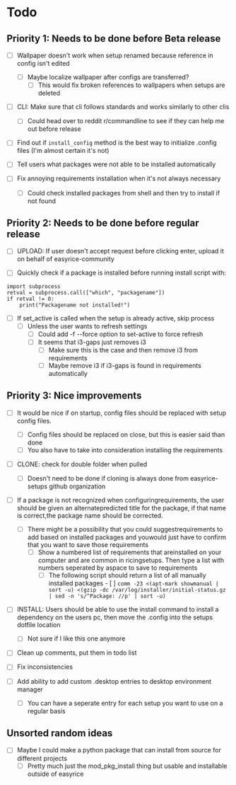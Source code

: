 # Todo

## Priority 1: Needs to be done before Beta release

- [ ] Wallpaper doesn't work when setup renamed because reference in config isn't edited
  - [ ] Maybe localize wallpaper after configs are transferred?
    - [ ] This would fix broken references to wallpapers when setups are deleted

- [ ] CLI: Make sure that cli follows standards and works similarly to other clis
  - [ ] Could head over to reddit r/commandline to see if they can help me out before release

- [ ] Find out if `install_config` method is the best way to initialize .config files (I'm almost certain it's not)

- [ ] Tell users what packages were not able to be installed automatically

- [ ] Fix annoying requirements installation when it's not always necessary
  - [ ] Could check installed packages from shell and then try to install if not found

## Priority 2: Needs to be done before regular release

- [ ] UPLOAD: If user doesn't accept request before clicking enter, upload it on behalf of easyrice-community

- [ ] Quickly check if a package is installed before running install script with:

```
import subprocess
retval = subprocess.call(["which", "packagename"])
if retval != 0:
    print("Packagename not installed!")
```

- [ ] If set_active is called when the setup is already active, skip process
  - [ ] Unless the user wants to refresh settings
    - [ ] Could add -f --force option to set-active to force refresh
    - [ ] It seems that i3-gaps just removes i3
      - [ ] Make sure this is the case and then remove i3 from requirements
      - [ ] Maybe remove i3 if i3-gaps is found in requirements automatically

## Priority 3: Nice improvements

- [ ] It would be nice if on startup, config files should be replaced with setup config files.
  - [ ] Config files should be replaced on close, but this is easier said than done
  - [ ] You also have to take into consideration installing the requirements

- [ ] CLONE: check for double folder when pulled
  - [ ] Doesn't need to be done if cloning is always done from easyrice-setups github organization

- [ ] If a package is not recognized when configuringrequirements, the user should be given an alternatepredicted title for the package, if that name is correct,the package  name should be corrected.
  - [ ] There might be a possibility that you could suggestrequirements to add based on installed packages and youwould just have to confirm that you want to save those requirements
    - [ ] Show a numbered list of requirements that areinstalled on your computer and are common in ricingsetups. Then type a list with numbers seperated by aspace to save to  requirements
      - [ ] The following script should return a list of all manually installed packages
 			  - [ ] `comm -23 <(apt-mark showmanual | sort -u) <(gzip -dc /var/log/installer/initial-status.gz | sed -n 's/^Package: //p' | sort -u)`

- [ ] INSTALL: Users should be able to use the install command to install a dependency on the users pc, then move the .config into the setups dotfile location
  - [ ] Not sure if I like this one anymore

- [ ] Clean up comments, put them in todo list

- [ ] Fix inconsistencies

- [ ] Add ability to add custom .desktop entries to desktop environment manager
 	- [ ] You can have a seperate entry for each setup you want to use on a regular basis

## Unsorted random ideas

- [ ] Maybe I could make a python package that can install from source for different projects
  - [ ] Pretty much just the mod_pkg_install thing but usable and installable outside of easyrice
